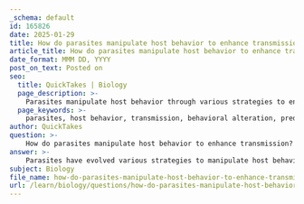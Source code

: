 ```yaml
---
_schema: default
id: 165826
date: 2025-01-29
title: How do parasites manipulate host behavior to enhance transmission?
article_title: How do parasites manipulate host behavior to enhance transmission?
date_format: MMM DD, YYYY
post_on_text: Posted on
seo:
  title: QuickTakes | Biology
  page_description: >-
    Parasites manipulate host behavior through various strategies to enhance their transmission to new hosts, including behavioral alteration, increased visibility to predators, induction of risky behaviors, and physiological changes.
  page_keywords: >-
    parasites, host behavior, transmission, behavioral alteration, predation, increased visibility, risky behaviors, Toxoplasma gondii, physiological changes, manipulation strategies
author: QuickTakes
question: >-
    How do parasites manipulate host behavior to enhance transmission?
answer: >-
    Parasites have evolved various strategies to manipulate host behavior, enhancing their own transmission to new hosts. This manipulation can occur through several mechanisms:\n\n1. **Behavioral Alteration**: Some parasites induce changes in the behavior of their hosts that increase the likelihood of transmission. For instance, certain parasites may make their hosts more susceptible to predation. A classic example is the parasitic wasp *Hymenoepimecis argyraphaga*, which alters the behavior of its caterpillar host, causing it to climb to a higher location where it is more likely to be eaten by birds. This predation is crucial for the parasite's life cycle, as it needs to be ingested by the bird to continue its development.\n\n2. **Increased Visibility**: Some parasites can manipulate their hosts to become more conspicuous to predators. This can involve changes in coloration, movement patterns, or activity levels. By making the host more visible, the parasite increases the chances of being transmitted when the host is consumed by a suitable predator.\n\n3. **Induction of Risky Behaviors**: Certain parasites can induce behaviors in their hosts that are typically risky, such as increased exploration or reduced fear of predators. For example, the protozoan *Toxoplasma gondii* has been shown to alter the behavior of infected rodents, making them less fearful of cats, which are the definitive hosts for the parasite. This manipulation not only benefits the parasite by facilitating its transmission but also highlights the complex interactions between hosts and parasites.\n\n4. **Physiological Changes**: In addition to behavioral changes, some parasites can induce physiological alterations in their hosts that may affect behavior. For example, they may influence the host's hormonal balance, leading to changes in stress responses or reproductive behaviors that favor the parasite's life cycle.\n\nUnderstanding these manipulation strategies is crucial for developing effective prevention and control measures for parasitic diseases. By recognizing how parasites influence host behavior, researchers and public health officials can better predict and manage outbreaks, particularly in environments where ecological conditions favor the spread of these parasites.
subject: Biology
file_name: how-do-parasites-manipulate-host-behavior-to-enhance-transmission.md
url: /learn/biology/questions/how-do-parasites-manipulate-host-behavior-to-enhance-transmission
---
```


&nbsp;